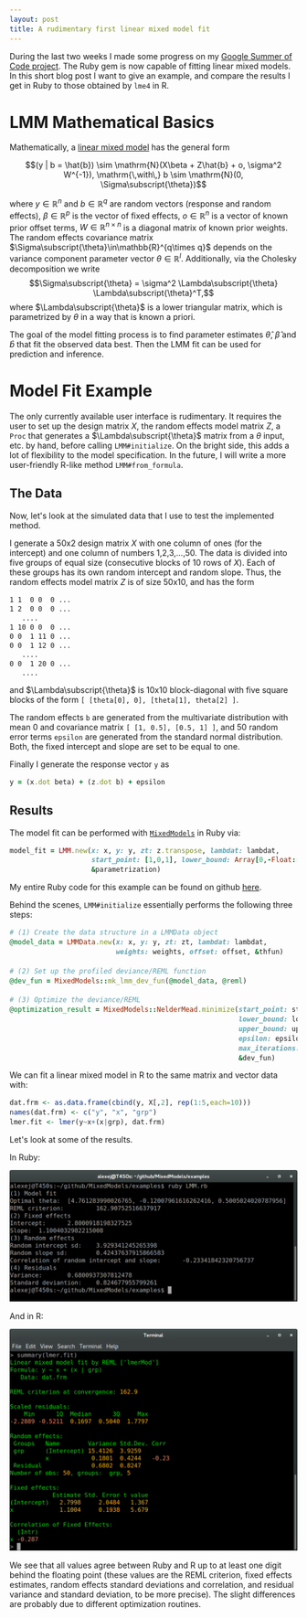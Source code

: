 ```yaml
---
layout: post
title: A rudimentary first linear mixed model fit
---
```


During the last two weeks I made some progress on my [Google Summer of Code project](https://github.com/agisga/MixedModels).
The Ruby gem is now capable of fitting linear mixed models.
In this short blog post I want to give an example, and compare the results I get in Ruby to those obtained by `lme4` in R.

# LMM Mathematical Basics

Mathematically, a [linear mixed model](http://cran.r-project.org/web/packages/lme4/vignettes/lmer.pdf)
has the general form

$$(y | b = \hat{b}) \sim \mathrm{N}(X\beta + Z\hat{b} + o, \sigma^2 W^{-1}), \mathrm{\,with\,} b \sim \mathrm{N}(0, \Sigma\subscript{\theta})$$

where $y\in\mathbb{R}^n$ and $b\in\mathbb{R}^q$ are random vectors (response and random effects), $\beta\in\mathbb{R}^p$ is the vector of fixed effects, $o\in\mathbb{R}^n$ is a vector of known prior offset terms, $W\in\mathbb{R}^{n\times n}$ is a diagonal matrix of known prior weights. The random effects covariance matrix $\Sigma\subscript{\theta}\in\mathbb{R}^{q\times q}$ depends on the variance component parameter vector $\theta\in\mathbb{R}^l$.
Additionally, via the Cholesky decomposition we write 
$$\Sigma\subscript{\theta} = \sigma^2 \Lambda\subscript{\theta} \Lambda\subscript{\theta}^T,$$
where $\Lambda\subscript{\theta}$ is a lower triangular matrix, which is parametrized by $\theta$ in a way that is known a priori. 

The goal of the model fitting process is to find parameter estimates $\hat{\theta}$, $\hat{\beta}$ and $\hat{b}$ that fit the observed data best. Then the LMM fit can be used for prediction and inference.

# Model Fit Example

The only currently available user interface is rudimentary. It requires the user to set up the design matrix $X$, the random effects model matrix $Z$, a `Proc` that generates a $\Lambda\subscript{\theta}$ matrix from a $\theta$ input, etc. by hand, before calling `LMM#initialize`. On the bright side, this adds a lot of flexibility to the model specification. In the future, I will write a more user-friendly R-like method `LMM#from_formula`. 

## The Data

Now, let's look at the simulated data that I use to test the implemented method. 

I generate a 50x2 design matrix $X$ with one column of ones (for the intercept) and one column of numbers 1,2,3,...,50.
The data is divided into five groups of equal size (consecutive blocks of 10 rows of $X$). Each of these groups has its own random intercept and random slope. Thus, the random effects model matrix $Z$ is of size 50x10, and has the form

```
1 1  0 0  0 ...
1 2  0 0  0 ...
   ....
1 10 0 0  0 ...
0 0  1 11 0 ...
0 0  1 12 0 ...
   ....
0 0  1 20 0 ...
   ....
```

and $\Lambda\subscript{\theta}$ is 10x10 block-diagonal with five square blocks of the form `[ [theta[0], 0], [theta[1], theta[2] ]`.

The random effects `b` are generated from the multivariate distribution with mean 0 and covariance matrix `[ [1, 0.5], [0.5, 1] ]`, and 50 random error terms `epsilon` are generated from the standard normal distribution. Both, the fixed intercept and slope are set to be equal to one. 

Finally I generate the response vector `y` as

```Ruby
y = (x.dot beta) + (z.dot b) + epsilon
```

## Results

The model fit can be performed with [`MixedModels`](https://github.com/agisga/MixedModels) in Ruby via:

```Ruby
model_fit = LMM.new(x: x, y: y, zt: z.transpose, lambdat: lambdat, 
                    start_point: [1,0,1], lower_bound: Array[0,-Float::INFINITY,0],
                    &parametrization) 
```

My entire Ruby code for this example can be found on github [here](https://github.com/agisga/MixedModels/blob/master/examples/LMM.rb).

Behind the scenes, `LMM#initialize` essentially performs the following three steps:

```Ruby
# (1) Create the data structure in a LMMData object
@model_data = LMMData.new(x: x, y: y, zt: zt, lambdat: lambdat, 
                          weights: weights, offset: offset, &thfun)

# (2) Set up the profiled deviance/REML function
@dev_fun = MixedModels::mk_lmm_dev_fun(@model_data, @reml)

# (3) Optimize the deviance/REML
@optimization_result = MixedModels::NelderMead.minimize(start_point: start_point, 
                                                        lower_bound: lower_bound, 
                                                        upper_bound: upper_bound,
                                                        epsilon: epsilon, 
                                                        max_iterations: max_iterations,
                                                        &dev_fun)
```

We can fit a linear mixed model in R to the same matrix and vector data with:

```R
dat.frm <- as.data.frame(cbind(y, X[,2], rep(1:5,each=10)))
names(dat.frm) <- c("y", "x", "grp")
lmer.fit <- lmer(y~x+(x|grp), dat.frm)
```

Let's look at some of the results.

In Ruby:

![Rudimentary-LMM-fit-Ruby PNG](/images/rudimentary-lmm-fit-ruby.png?raw=true "rudimentary-lmm-fit-ruby.png")

And in R:

![Rudimentary-LMM-fit-R PNG](/images/rudimentary-lmm-fit-R.png?raw=true "rudimentary-lmm-fit-R.png")

We see that all values agree between Ruby and R up to at least one digit behind the floating point (these values are the REML criterion, fixed effects estimates, random effects standard deviations and correlation, and residual variance and standard deviation, to be more precise). The slight differences are probably due to different optimization routines.
